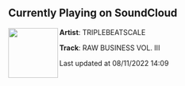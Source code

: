 ## Currently Playing on SoundCloud

[<img align="left" width="100" src="https://i1.sndcdn.com/artworks-zzOqBujXXR8RgcdN-6GLjXw-t500x500.jpg">](https://soundcloud.com/triplebeatscale/raw-business-volume-iii)

**Artist**: TRIPLEBEATSCALE 

**Track**: RAW BUSINESS VOL. III

Last updated at 08/11/2022 14:09
